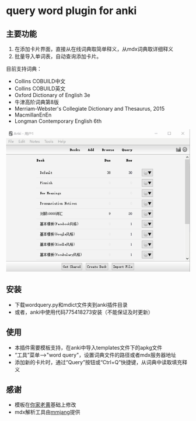 # query word plugin for anki

## 主要功能

1. 在添加卡片界面，直接从在线词典取简单释义，从mdx词典取详细释义
2. 批量导入单词表，自动查询添加卡片。

目前支持词典：
 - Collins COBUILD中文
 - Collins COBUILD英文
 - Oxford Dictionary of English 3e
 - 牛津高阶词典第8版
 - Merriam-Webster's Collegiate Dictionary and Thesaurus, 2015
 - MacmillanEnEn
 - Longman Contemporary English 6th

![](screenshots/demo.gif)

## 安装
- 下载wordquery.py和mdict文件夹到anki插件目录
- 或者，anki中使用代码775418273安装（不能保证及时更新）

## 使用

- 本插件需要模板支持，在anki中导入templates文件下的apkg文件
- “工具”菜单-->"word query"，设置词典文件的路径或者mdx服务器地址
- 添加新的卡片时，通过“Query”按钮或“Ctrl+Q”快捷键，从词典中读取填充释义


## 感谢
- 模板在[你家老黄](https://ninja33.github.io/)基础上修改
- mdx解析工具由[mmjang](https://github.com/mmjang/mdict-query)提供